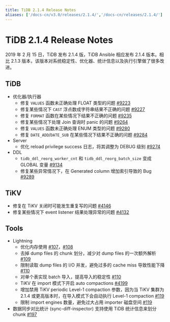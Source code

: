 ```yaml
---
title: TiDB 2.1.4 Release Notes
aliases: ['/docs-cn/v3.0/releases/2.1.4/','/docs-cn/releases/2.1.4/']
---
```


# TiDB 2.1.4 Release Notes

2019 年 2 月 15 日，TiDB 发布 2.1.4 版，TiDB Ansible 相应发布 2.1.4 版本。相比 2.1.3 版本，该版本对系统稳定性、优化器、统计信息以及执行引擎做了很多改进。

## TiDB

+ 优化器/执行器
    - 修复 `VALUES` 函数未正确处理 FLOAT 类型的问题 [#9223](https://github.com/pingcap/tidb/pull/9223)
    - 修复某些情况下 `CAST` 浮点数成字符串结果不正确的问题 [#9227](https://github.com/pingcap/tidb/pull/9227)
    - 修复 `FORMAT` 函数在某些情况下结果不正确的问题 [#9235](https://github.com/pingcap/tidb/pull/9235)
    - 修复某些情况下处理 Join 查询时 panic 的问题 [#9264](https://github.com/pingcap/tidb/pull/9264)
    - 修复 `VALUES` 函数未正确处理 ENUM 类型的问题 [#9280](https://github.com/pingcap/tidb/pull/9280)
    - 修复 `DATE_ADD`/`DATE_SUB` 在某些情况下结果不正确的问题 [#9284](https://github.com/pingcap/tidb/pull/9284)
+ Server
    - 优化 reload privilege success 日志，将其调整为 DEBUG 级别 [#9274](https://github.com/pingcap/tidb/pull/9274)
+ DDL
    - `tidb_ddl_reorg_worker_cnt` 和 `tidb_ddl_reorg_batch_size` 变成 GLOBAL 变量 [#9134](https://github.com/pingcap/tidb/pull/9134)
    - 修复某些异常情况下，在 Generated column 增加索引导致的 Bug [#9289](https://github.com/pingcap/tidb/pull/9289)

## TiKV

- 修复在 TiKV 关闭时可能发生重复写的问题 [#4146](https://github.com/tikv/tikv/pull/4146)
- 修复某些情况下 event listener 结果处理异常的问题 [#4132](https://github.com/tikv/tikv/pull/4132)

## Tools

+ Lightning
    - 优化内存使用 [#107](https://github.com/pingcap/tidb-lightning/pull/107)，[#108](https://github.com/pingcap/tidb-lightning/pull/108)
    - 去掉 dump files 的 chunk 划分，减少对 dump files 的一次额外解析 [#109](https://github.com/pingcap/tidb-lightning/pull/109)
    - 限制读取 dump files 的 I/O 并发，避免过多的 cache miss 导致性能下降 [#110](https://github.com/pingcap/tidb-lightning/pull/110)
    - 对单个表实现 batch 导入，提高导入的稳定性 [#110](https://github.com/pingcap/tidb-lightning/pull/113)
    - TiKV 在 import 模式下开启 auto compactions [#4199](https://github.com/tikv/tikv/pull/4199)
    - 增加禁用 TiKV periodic Level-1 compaction 参数，因为当 TiKV 集群为 2.1.4 或更高版本时，在导入模式下会自动执行 Level-1 compaction [#119](https://github.com/pingcap/tidb-lightning/pull/119)
    - 限制 import engines 数量，避免过大占用 importer 磁盘空间 [#119](https://github.com/pingcap/tidb-lightning/pull/119)
+ 数据同步对比统计 (sync-diff-inspector) 支持使用 TiDB 统计信息来划分 chunk [#197](https://github.com/pingcap/tidb-tools/pull/197)
